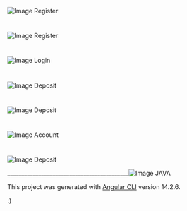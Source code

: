 
![Image Register](https://i.ibb.co/kcLf5Nm/Captura-de-tela-de-2022-10-26-16-45-57.png)
#
![Image Register](https://i.ibb.co/sKjvyzz/Captura-de-tela-de-2022-10-26-16-47-46.png)
#
![Image Login](https://i.ibb.co/s6C6tGQ/Captura-de-tela-de-2022-10-26-16-48-45.png)
#
![Image Deposit](https://i.ibb.co/bBBg8yy/Captura-de-tela-de-2022-10-26-16-51-21.png)
#
![Image Deposit](https://i.ibb.co/0ngyY7Q/Captura-de-tela-de-2022-10-26-16-51-31.png)
#
![Image Account](https://i.ibb.co/x2H2r3V/Captura-de-tela-de-2022-10-26-16-52-02.png)
#
![Image Deposit](https://i.ibb.co/JqYTYfX/Captura-de-tela-de-2022-10-26-16-53-08.png)

___________________________________________![Image JAVA](https://i.ibb.co/sp7dcv4/Captura-de-tela-de-2022-10-03-23-06-37.png)



This project was generated with [Angular CLI](https://github.com/angular/angular-cli) version 14.2.6.

:)
